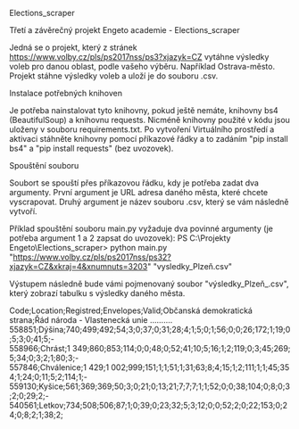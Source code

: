 Elections_scraper

Třetí a závěrečný projekt Engeto academie - Elections_scraper

Jedná se o projekt, který z stránek https://www.volby.cz/pls/ps2017nss/ps3?xjazyk=CZ vytáhne výsledky voleb pro danou oblast, podle vašeho výběru. Například Ostrava-město. Projekt stáhne výsledky voleb a uloží je do souboru .csv. 


Instalace potřebných knihoven

Je potřeba nainstalovat tyto knihovny, pokud ještě nemáte, knihovny bs4 (BeautifulSoup) a knihovnu requests. Nicméně knihovny použité v kódu jsou uloženy v souboru requirements.txt.
Po vytvoření Virtuálního prostředí a aktivaci stáhněte knihovny pomocí příkazové řádky a to zadáním "pip install bs4" a "pip install requests" (bez uvozovek). 


Spouštění souboru

Soubort se spouští přes příkazovou řádku, kdy je potřeba zadat dva argumenty. 
První argument je URL adresa daného města, které chcete vyscrapovat. 
Druhý argument je název souboru .csv, který se vám následně vytvoří. 

Příklad spouštění souboru main.py vyžaduje dva povinné argumenty (je potřeba argument 1 a 2 zapsat do uvozovek):
PS C:\Projekty Engeto\Elections_scraper> python main.py "https://www.volby.cz/pls/ps2017nss/ps32?xjazyk=CZ&xkraj=4&xnumnuts=3203" "vysledky_Plzeň.csv"

Výstupem následně bude vámi pojmenovaný soubor "výsledky_Plzeň_.csv", který zobrazí tabulku s výsledky daného města.


Code;Location;Registred;Envelopes;Valid;Občanská demokratická strana;Řád národa - Vlastenecká unie ..........
558851;Dýšina;740;499;492;54;3;0;37;0;31;28;4;1;5;0;1;56;0;0;26;172;1;19;0;5;3;0;41;5;-
558966;Chrást;1 349;860;853;114;0;0;48;0;52;41;10;5;16;1;2;119;0;3;45;269;5;34;0;3;2;1;80;3;-
557846;Chválenice;1 429;1 002;999;151;1;1;51;1;31;63;8;4;15;1;2;111;1;1;45;354;1;24;0;11;5;2;114;1;-
559130;Kyšice;561;369;369;50;3;0;21;0;13;21;7;7;7;1;1;52;0;0;38;104;0;8;0;3;2;0;29;2;-
540561;Letkov;734;508;506;87;1;0;39;0;23;32;5;3;12;0;0;52;2;0;22;153;0;24;0;8;2;1;38;2;